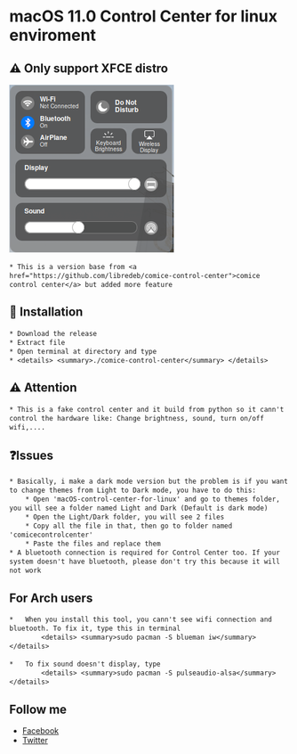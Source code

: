 # macOS 11.0 Control Center for linux enviroment

## ⚠ Only support XFCE distro

![Screenshot](src/controlcenter.png)

	* This is a version base from <a href="https://github.com/libredeb/comice-control-center">comice control center</a> but added more feature

## 💾 Installation

	* Download the release
	* Extract file
	* Open terminal at directory and type
	* <details> <summary>./comice-control-center</summary> </details>	

## ⚠ Attention

	* This is a fake control center and it build from python so it cann't control the hardware like: Change brightness, sound, turn on/off wifi,....


## ❓Issues
	* Basically, i make a dark mode version but the problem is if you want to change themes from Light to Dark mode, you have to do this:
		* Open 'macOS-control-center-for-linux' and go to themes folder, you will see a folder named Light and Dark (Default is dark mode)
		* Open the Light/Dark folder, you will see 2 files
		* Copy all the file in that, then go to folder named 'comicecontrolcenter'
		* Paste the files and replace them
	* A bluetooth connection is required for Control Center too. If your system doesn't have bluetooth, please don't try this because it will not work

## For Arch users
	*	When you install this tool, you cann't see wifi connection and bluetooth. To fix it, type this in terminal
			<details> <summary>sudo pacman -S blueman iw</summary> </details>	

	* 	To fix sound doesn't display, type
			<details> <summary>sudo pacman -S pulseaudio-alsa</summary> </details>	

## Follow me
* <a href="https://www.facebook.com/kleqing24k/">Facebook</a>
* <a href="https://www.twitter.com/kleqing24k">Twitter</a>
